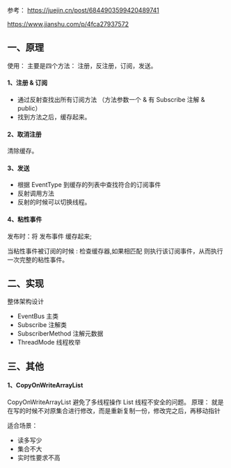参考：
https://juejin.cn/post/6844903599420489741

https://www.jianshu.com/p/4fca27937572


## 一、原理
使用：
主要是四个方法： 注册，反注册，订阅，发送。
#### 1、注册 & 订阅
+ 通过反射查找出所有订阅方法 （方法参数一个 & 有 Subscribe 注解 & public）
+ 找到方法之后，缓存起来。

#### 2、取消注册
清除缓存。

#### 3、发送
+ 根据 EventType 到缓存的列表中查找符合的订阅事件
+ 反射调用方法
+ 反射的时候可以切换线程。



#### 4、粘性事件
发布时：将 发布事件 缓存起来;

当粘性事件被订阅的时候 : 检查缓存器,如果相匹配 则执行该订阅事件，从而执行一次完整的粘性事件。



## 二、实现
整体架构设计
+ EventBus              主类
+ Subscribe             注解类
+ SubscriberMethod      注解元数据
+ ThreadMode            线程枚举




## 三、其他
#### 1、CopyOnWriteArrayList
CopyOnWriteArrayList 避免了多线程操作 List 线程不安全的问题。
原理：
就是在写的时候不对原集合进行修改，而是重新复制一份，修改完之后，再移动指针

适合场景：
+ 读多写少
+ 集合不大
+ 实时性要求不高



